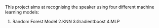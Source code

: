 This project aims at recognising the speaker using four different machine learning models:

 1. Random Forest Model
 2.KNN
 3.Gradientboost
 4.MLP
 
